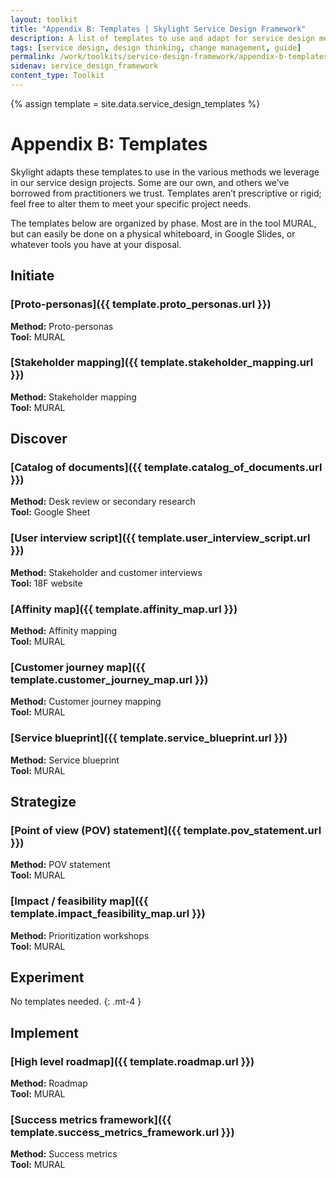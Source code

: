 ```yaml
---
layout: toolkit
title: "Appendix B: Templates | Skylight Service Design Framework"
description: A list of templates to use and adapt for service design methods.
tags: [service design, design thinking, change management, guide]
permalink: /work/toolkits/service-design-framework/appendix-b-templates/
sidenav: service_design_framework
content_type: Toolkit
---
```

{% assign template = site.data.service_design_templates %}

# Appendix B: Templates

Skylight adapts these templates to use in the various methods we leverage in our service design projects. Some are our own, and others we’ve borrowed from practitioners we trust. Templates aren’t prescriptive or rigid; feel free to alter them to meet your specific project needs.

The templates below are organized by phase. Most are in the tool MURAL, but can easily be done on a physical whiteboard, in Google Slides, or whatever tools you have at your disposal.

## Initiate

### [Proto-personas]({{ template.proto_personas.url }})

**Method:** Proto-personas
<br>
**Tool:** MURAL

### [Stakeholder mapping]({{ template.stakeholder_mapping.url }})

**Method:** Stakeholder mapping
<br>
**Tool:** MURAL

## Discover

### [Catalog of documents]({{ template.catalog_of_documents.url }})

**Method:** Desk review or secondary research
<br>
**Tool:** Google Sheet

### [User interview script]({{ template.user_interview_script.url }})
**Method:** Stakeholder and customer interviews
<br>
**Tool:** 18F website

### [Affinity map]({{ template.affinity_map.url }})
**Method:** Affinity mapping
<br>
**Tool:** MURAL

### [Customer journey map]({{ template.customer_journey_map.url }})

**Method:** Customer journey mapping
<br>
**Tool:** MURAL

### [Service blueprint]({{ template.service_blueprint.url }})
**Method:** Service blueprint
<br>
**Tool:** MURAL

## Strategize

### [Point of view (POV) statement]({{ template.pov_statement.url }})
**Method:** POV statement
<br>
**Tool:** MURAL

### [Impact / feasibility map]({{ template.impact_feasibility_map.url }})

**Method:** Prioritization workshops
<br>
**Tool:** MURAL

## Experiment

No templates needed.
{: .mt-4 }

## Implement

### [High level roadmap]({{ template.roadmap.url }})

**Method:** Roadmap
<br>
**Tool:** MURAL

### [Success metrics framework]({{ template.success_metrics_framework.url }})
**Method:** Success metrics
<br>
**Tool:** MURAL
